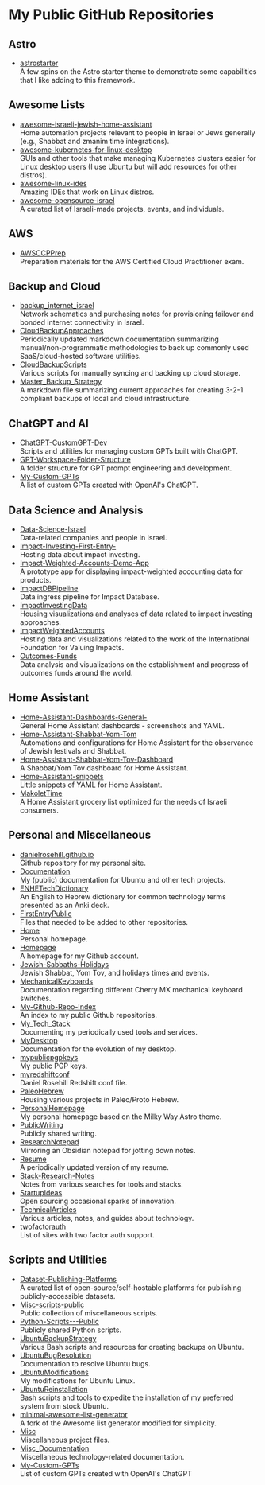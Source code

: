 # My Public GitHub Repositories

## Astro
- [astrostarter](https://github.com/danielrosehill/astrostarter)  
  A few spins on the Astro starter theme to demonstrate some capabilities that I like adding to this framework.

## Awesome Lists
- [awesome-israeli-jewish-home-assistant](https://github.com/danielrosehill/awesome-israeli-jewish-home-assistant)  
  Home automation projects relevant to people in Israel or Jews generally (e.g., Shabbat and zmanim time integrations).
- [awesome-kubernetes-for-linux-desktop](https://github.com/danielrosehill/awesome-kubernetes-for-linux-desktop)  
  GUIs and other tools that make managing Kubernetes clusters easier for Linux desktop users (I use Ubuntu but will add resources for other distros).
- [awesome-linux-ides](https://github.com/danielrosehill/awesome-linux-ides)  
  Amazing IDEs that work on Linux distros.
- [awesome-opensource-israel](https://github.com/danielrosehill/awesome-opensource-israel)  
  A curated list of Israeli-made projects, events, and individuals.

## AWS
- [AWSCCPPrep](https://github.com/danielrosehill/AWSCCPPrep)  
  Preparation materials for the AWS Certified Cloud Practitioner exam.

## Backup and Cloud
- [backup_internet_israel](https://github.com/danielrosehill/backup_internet_israel)  
  Network schematics and purchasing notes for provisioning failover and bonded internet connectivity in Israel.
- [CloudBackupApproaches](https://github.com/danielrosehill/CloudBackupApproaches)  
  Periodically updated markdown documentation summarizing manual/non-programmatic methodologies to back up commonly used SaaS/cloud-hosted software utilities.
- [CloudBackupScripts](https://github.com/danielrosehill/CloudBackupScripts)  
  Various scripts for manually syncing and backing up cloud storage.
- [Master_Backup_Strategy](https://github.com/danielrosehill/Master_Backup_Strategy)  
  A markdown file summarizing current approaches for creating 3-2-1 compliant backups of local and cloud infrastructure.

## ChatGPT and AI
- [ChatGPT-CustomGPT-Dev](https://github.com/danielrosehill/ChatGPT-CustomGPT-Dev)  
  Scripts and utilities for managing custom GPTs built with ChatGPT.
- [GPT-Workspace-Folder-Structure](https://github.com/danielrosehill/GPT-Workspace-Folder-Structure)  
  A folder structure for GPT prompt engineering and development.
- [My-Custom-GPTs](https://github.com/danielrosehill/My-Custom-GPTs)  
  A list of custom GPTs created with OpenAI's ChatGPT.

## Data Science and Analysis
- [Data-Science-Israel](https://github.com/danielrosehill/Data-Science-Israel)  
  Data-related companies and people in Israel.
- [Impact-Investing-First-Entry-](https://github.com/danielrosehill/Impact-Investing-First-Entry-)  
  Hosting data about impact investing.
- [Impact-Weighted-Accounts-Demo-App](https://github.com/danielrosehill/Impact-Weighted-Accounts-Demo-App)  
  A prototype app for displaying impact-weighted accounting data for products.
- [ImpactDBPipeline](https://github.com/danielrosehill/ImpactDBPipeline)  
  Data ingress pipeline for Impact Database.
- [ImpactInvestingData](https://github.com/danielrosehill/ImpactInvestingData)  
  Housing visualizations and analyses of data related to impact investing approaches.
- [ImpactWeightedAccounts](https://github.com/danielrosehill/ImpactWeightedAccounts)  
  Hosting data and visualizations related to the work of the International Foundation for Valuing Impacts.
- [Outcomes-Funds](https://github.com/danielrosehill/Outcomes-Funds)  
  Data analysis and visualizations on the establishment and progress of outcomes funds around the world.

## Home Assistant
- [Home-Assistant-Dashboards-General-](https://github.com/danielrosehill/Home-Assistant-Dashboards-General-)  
  General Home Assistant dashboards - screenshots and YAML.
- [Home-Assistant-Shabbat-Yom-Tom](https://github.com/danielrosehill/Home-Assistant-Shabbat-Yom-Tom)  
  Automations and configurations for Home Assistant for the observance of Jewish festivals and Shabbat.
- [Home-Assistant-Shabbat-Yom-Tov-Dashboard](https://github.com/danielrosehill/Home-Assistant-Shabbat-Yom-Tov-Dashboard)  
  A Shabbat/Yom Tov dashboard for Home Assistant.
- [Home-Assistant-snippets](https://github.com/danielrosehill/Home-Assistant-snippets)  
  Little snippets of YAML for Home Assistant.
- [MakoletTime](https://github.com/danielrosehill/MakoletTime)  
  A Home Assistant grocery list optimized for the needs of Israeli consumers.

## Personal and Miscellaneous
- [danielrosehill.github.io](https://github.com/danielrosehill/danielrosehill.github.io)  
  Github repository for my personal site.
- [Documentation](https://github.com/danielrosehill/Documentation)  
  My (public) documentation for Ubuntu and other tech projects.
- [ENHETechDictionary](https://github.com/danielrosehill/ENHETechDictionary)  
  An English to Hebrew dictionary for common technology terms presented as an Anki deck.
- [FirstEntryPublic](https://github.com/danielrosehill/FirstEntryPublic)  
  Files that needed to be added to other repositories.
- [Home](https://github.com/danielrosehill/Home)  
  Personal homepage.
- [Homepage](https://github.com/danielrosehill/Homepage)  
  A homepage for my Github account.
- [Jewish-Sabbaths-Holidays](https://github.com/danielrosehill/Jewish-Sabbaths-Holidays)  
  Jewish Shabbat, Yom Tov, and holidays times and events.
- [MechanicalKeyboards](https://github.com/danielrosehill/MechanicalKeyboards)  
  Documentation regarding different Cherry MX mechanical keyboard switches.
- [My-Github-Repo-Index](https://github.com/danielrosehill/My-Github-Repo-Index)  
  An index to my public Github repositories.
- [My_Tech_Stack](https://github.com/danielrosehill/My_Tech_Stack)  
  Documenting my periodically used tools and services.
- [MyDesktop](https://github.com/danielrosehill/MyDesktop)  
  Documentation for the evolution of my desktop.
- [mypublicpgpkeys](https://github.com/danielrosehill/mypublicpgpkeys)  
  My public PGP keys.
- [myredshiftconf](https://github.com/danielrosehill/myredshiftconf)  
  Daniel Rosehill Redshift conf file.
- [PaleoHebrew](https://github.com/danielrosehill/PaleoHebrew)  
  Housing various projects in Paleo/Proto Hebrew.
- [PersonalHomepage](https://github.com/danielrosehill/PersonalHomepage)  
  My personal homepage based on the Milky Way Astro theme.
- [PublicWriting](https://github.com/danielrosehill/PublicWriting)  
  Publicly shared writing.
- [ResearchNotepad](https://github.com/danielrosehill/ResearchNotepad)  
  Mirroring an Obsidian notepad for jotting down notes.
- [Resume](https://github.com/danielrosehill/Resume)  
  A periodically updated version of my resume.
- [Stack-Research-Notes](https://github.com/danielrosehill/Stack-Research-Notes)  
  Notes from various searches for tools and stacks.
- [StartupIdeas](https://github.com/danielrosehill/StartupIdeas)  
  Open sourcing occasional sparks of innovation.
- [TechnicalArticles](https://github.com/danielrosehill/TechnicalArticles)  
  Various articles, notes, and guides about technology.
- [twofactorauth](https://github.com/danielrosehill/twofactorauth)  
  List of sites with two factor auth support.

## Scripts and Utilities
- [Dataset-Publishing-Platforms](https://github.com/danielrosehill/Dataset-Publishing-Platforms)  
  A curated list of open-source/self-hostable platforms for publishing publicly-accessible datasets.
- [Misc-scripts-public](https://github.com/danielrosehill/Misc-scripts-public)  
  Public collection of miscellaneous scripts.
- [Python-Scripts---Public](https://github.com/danielrosehill/Python-Scripts---Public)  
  Publicly shared Python scripts.
- [UbuntuBackupStrategy](https://github.com/danielrosehill/UbuntuBackupStrategy)  
  Various Bash scripts and resources for creating backups on Ubuntu.
- [UbuntuBugResolution](https://github.com/danielrosehill/UbuntuBugResolution)  
  Documentation to resolve Ubuntu bugs.
- [UbuntuModifications](https://github.com/danielrosehill/UbuntuModifications)  
  My modifications for Ubuntu Linux.
- [UbuntuReinstallation](https://github.com/danielrosehill/UbuntuReinstallation)  
  Bash scripts and tools to expedite the installation of my preferred system from stock Ubuntu.
- [minimal-awesome-list-generator](https://github.com/danielrosehill/minimal-awesome-list-generator)  
  A fork of the Awesome list generator modified for simplicity.
- [Misc](https://github.com/danielrosehill/Misc)  
  Miscellaneous project files.
- [Misc_Documentation](https://github.com/danielrosehill/Misc_Documentation)  
  Miscellaneous technology-related documentation.
- [My-Custom-GPTs](https://github.com/danielrosehill/My-Custom-GPTs)  
  List of custom GPTs created with OpenAI's ChatGPT